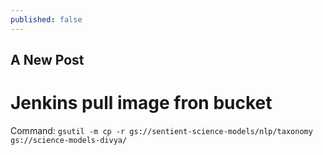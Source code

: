 ```yaml
---
published: false
---
```

## A New Post

# Jenkins pull image fron bucket

Command:  `gsutil -m cp -r gs://sentient-science-models/nlp/taxonomy gs://science-models-divya/`